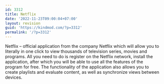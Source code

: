 ```yaml
---
id: 3312
title: Netflix
date: '2022-11-23T09:00:04+07:00'
layout: revision
guid: 'https://kindmod.com/?p=3312'
permalink: '/?p=3312'
---
```


Netflix – official application from the company Netflix which will allow you to literally in one click to view thousands of television series, movies and programs. All you need to do is register on the Netflix network, install the application, after which you will be able to use all the features of the program for free. The functionality of the application also allows you to create playlists and evaluate content, as well as synchronize views between devices.